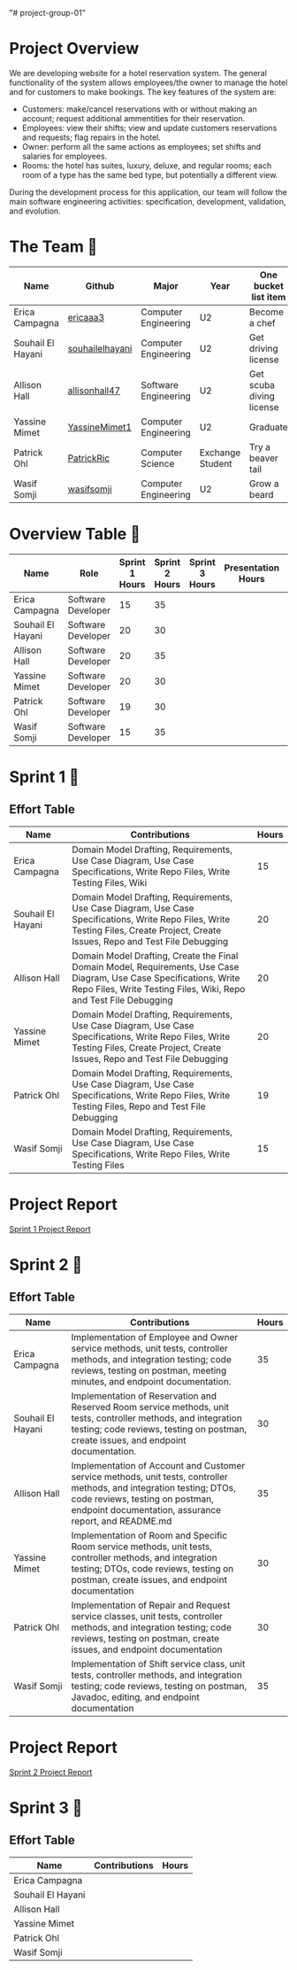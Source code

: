 "# project-group-01" 

# Project Overview
We are developing website for a hotel reservation system. The general functionality of the system allows employees/the owner to manage the hotel and for customers to make bookings. The key features of the system are:
* Customers: make/cancel reservations with or without making an account; request additional ammentities for their reservation.
* Employees: view their shifts; view and update customers reservations and requests; flag repairs in the hotel.
* Owner: perform all the same actions as employees; set shifts and salaries for employees.
* Rooms: the hotel has suites, luxury, deluxe, and regular rooms; each room of a type has the same bed type, but potentially a different view.  

During the development process for this application, our team will follow the main software engineering activities: specification, development, validation, and evolution.

# The Team 👥 
| Name  | Github | Major | Year | One bucket list item |
| ------------- | ------------- | ------------- | ------------- | ------------- |
| Erica Campagna  | [ericaaa3](https://github.com/ericaaa3)  | Computer Engineering | U2 | Become a chef |
| Souhail El Hayani  | [souhailelhayani](https://github.com/souhailelhayani)  | Computer Engineering | U2 | Get driving license |
| Allison Hall  | [allisonhall47](https://github.com/allisonhall47)  | Software Engineering | U2 | Get scuba diving license |
| Yassine Mimet  | [YassineMimet1](https://github.com/YassineMimet1)  | Computer Engineering | U2 | Graduate |
| Patrick Ohl | [PatrickRic](https://github.com/PatrickRic)  | Computer Science | Exchange Student | Try a beaver tail |
| Wasif Somji | [wasifsomji](https://github.com/wasifsomji)  | Computer Engineering | U2 | Grow a beard |


# Overview Table 🥇 
| Name  | Role | Sprint 1 Hours | Sprint 2 Hours | Sprint 3 Hours | Presentation Hours | Total Effort Hours |
| ------------- | ------------- | ------------- | ------------- | ------------- | ------------- | ------------- |
| Erica Campagna  |Software Developer |15 | 35 | | | |
| Souhail El Hayani  |Software Developer |20 | 30 | | | |
| Allison Hall  |Software Developer |20 | 35 | | | |
| Yassine Mimet  |Software Developer |20 | 30 | | | |
| Patrick Ohl |Software Developer |19 | 30 | | | |
| Wasif Somji |Software Developer |15 | 35 | | | |

# Sprint 1 🏃 
## Effort Table
| Name  | Contributions | Hours |
| ------------- | ------------- | ------------- |
| Erica Campagna  |Domain Model Drafting, Requirements, Use Case Diagram, Use Case Specifications, Write Repo Files, Write Testing Files, Wiki  |15 |
| Souhail El Hayani  |Domain Model Drafting, Requirements, Use Case Diagram, Use Case Specifications, Write Repo Files, Write Testing Files, Create Project, Create Issues, Repo and Test File Debugging |20 |
| Allison Hall  |Domain Model Drafting, Create the Final Domain Model, Requirements, Use Case Diagram, Use Case Specifications, Write Repo Files, Write Testing Files, Wiki, Repo and Test File Debugging |20 |
| Yassine Mimet  |Domain Model Drafting, Requirements, Use Case Diagram, Use Case Specifications, Write Repo Files, Write Testing Files, Create Project, Create Issues, Repo and Test File Debugging |20 |
| Patrick Ohl |Domain Model Drafting, Requirements, Use Case Diagram, Use Case Specifications, Write Repo Files, Write Testing Files, Repo and Test File Debugging |19 |
| Wasif Somji |Domain Model Drafting, Requirements, Use Case Diagram, Use Case Specifications, Write Repo Files, Write Testing Files|15 |

# Project Report
[Sprint 1 Project Report](https://github.com/McGill-ECSE321-Fall2023/project-group-01/wiki/5.-Project-Report)

# Sprint 2 🏃 
## Effort Table
| Name  | Contributions | Hours |
| ------------- | ------------- | ------------- |
| Erica Campagna | Implementation of Employee and Owner service methods, unit tests, controller methods, and integration testing; code reviews, testing on postman, meeting minutes, and endpoint documentation. | 35 |
| Souhail El Hayani | Implementation of Reservation and Reserved Room service methods, unit tests, controller methods, and integration testing; code reviews, testing on postman, create issues, and endpoint documentation. | 30 |
| Allison Hall | Implementation of Account and Customer service methods, unit tests, controller methods, and integration testing; DTOs, code reviews, testing on postman, endpoint documentation, assurance report, and README.md | 35 |
| Yassine Mimet | Implementation of Room and Specific Room service methods, unit tests, controller methods, and integration testing; DTOs, code reviews, testing on postman, create issues, and endpoint documentation | 30 |
| Patrick Ohl | Implementation of Repair and Request service classes, unit tests, controller methods, and integration testing; code reviews, testing on postman, create issues, and endpoint documentation | 30 |
| Wasif Somji | Implementation of Shift service class, unit tests, controller methods, and integration testing; code reviews, testing on postman, Javadoc, editing, and endpoint documentation | 35 |

# Project Report
[Sprint 2 Project Report](https://github.com/McGill-ECSE321-Fall2023/project-group-01/wiki/9.-Project-Report-II)

# Sprint 3 🏃 
## Effort Table
| Name  | Contributions | Hours |
| ------------- | ------------- | ------------- |
| Erica Campagna  | | |
| Souhail El Hayani  | | |
| Allison Hall  | | |
| Yassine Mimet  | | |
| Patrick Ohl | | |
| Wasif Somji | | |
